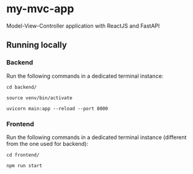 # my-mvc-app

Model-View-Controller application with ReactJS and FastAPI

## Running locally

### Backend

Run the following commands in a dedicated terminal instance:

`cd backend/`

`source venv/bin/activate`

`uvicorn main:app --reload --port 8000`

### Frontend

Run the following commands in a dedicated terminal instance (different from the one used for backend):

`cd frontend/`

`npm run start`
